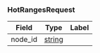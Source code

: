 

<a name="cockroach.server.serverpb.HotRangesRequest"></a>
### HotRangesRequest

| Field | Type | Label |
| ----- | ---- | ----- |
| node_id | [string](#string) |  |


